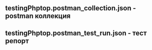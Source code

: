 ## testingPhptop.postman_collection.json - postman коллекция
## testingPhptop.postman_test_run.json - тест репорт